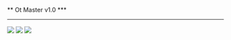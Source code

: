 ** Ot Master v1.0 *** <hr>

<img src="https://i.hizliresim.com/sg18bxx.png" align="center"/>
<img src="https://i.hizliresim.com/2mseni7.png" align="center"/>
<img src="https://i.hizliresim.com/te9esro.png" align="center"/>
